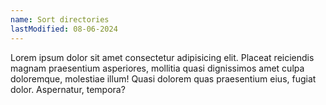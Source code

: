 ```yaml
---
name: Sort directories
lastModified: 08-06-2024
---
```


<script>
  import { Tooltip } from "$lib/components";
</script>

<Tooltip title="Markdown reference">
Lorem ipsum dolor sit amet consectetur adipisicing elit. Placeat reiciendis magnam praesentium asperiores, mollitia quasi dignissimos amet culpa doloremque, molestiae illum! Quasi dolorem quas praesentium eius, fugiat dolor. Aspernatur, tempora?
</Tooltip>
